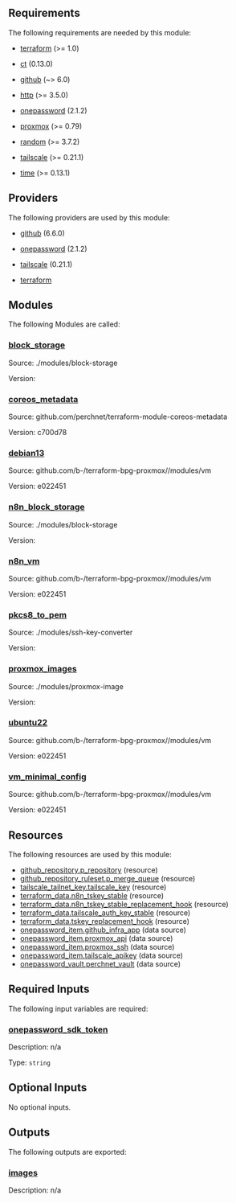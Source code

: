 <!-- BEGIN_TF_DOCS -->
## Requirements

The following requirements are needed by this module:

- <a name="requirement_terraform"></a> [terraform](#requirement\_terraform) (>= 1.0)

- <a name="requirement_ct"></a> [ct](#requirement\_ct) (0.13.0)

- <a name="requirement_github"></a> [github](#requirement\_github) (~> 6.0)

- <a name="requirement_http"></a> [http](#requirement\_http) (>= 3.5.0)

- <a name="requirement_onepassword"></a> [onepassword](#requirement\_onepassword) (2.1.2)

- <a name="requirement_proxmox"></a> [proxmox](#requirement\_proxmox) (>= 0.79)

- <a name="requirement_random"></a> [random](#requirement\_random) (>= 3.7.2)

- <a name="requirement_tailscale"></a> [tailscale](#requirement\_tailscale) (>= 0.21.1)

- <a name="requirement_time"></a> [time](#requirement\_time) (>= 0.13.1)

## Providers

The following providers are used by this module:

- <a name="provider_github"></a> [github](#provider\_github) (6.6.0)

- <a name="provider_onepassword"></a> [onepassword](#provider\_onepassword) (2.1.2)

- <a name="provider_tailscale"></a> [tailscale](#provider\_tailscale) (0.21.1)

- <a name="provider_terraform"></a> [terraform](#provider\_terraform)

## Modules

The following Modules are called:

### <a name="module_block_storage"></a> [block\_storage](#module\_block\_storage)

Source: ./modules/block-storage

Version:

### <a name="module_coreos_metadata"></a> [coreos\_metadata](#module\_coreos\_metadata)

Source: github.com/perchnet/terraform-module-coreos-metadata

Version: c700d78

### <a name="module_debian13"></a> [debian13](#module\_debian13)

Source: github.com/b-/terraform-bpg-proxmox//modules/vm

Version: e022451

### <a name="module_n8n_block_storage"></a> [n8n\_block\_storage](#module\_n8n\_block\_storage)

Source: ./modules/block-storage

Version:

### <a name="module_n8n_vm"></a> [n8n\_vm](#module\_n8n\_vm)

Source: github.com/b-/terraform-bpg-proxmox//modules/vm

Version: e022451

### <a name="module_pkcs8_to_pem"></a> [pkcs8\_to\_pem](#module\_pkcs8\_to\_pem)

Source: ./modules/ssh-key-converter

Version:

### <a name="module_proxmox_images"></a> [proxmox\_images](#module\_proxmox\_images)

Source: ./modules/proxmox-image

Version:

### <a name="module_ubuntu22"></a> [ubuntu22](#module\_ubuntu22)

Source: github.com/b-/terraform-bpg-proxmox//modules/vm

Version: e022451

### <a name="module_vm_minimal_config"></a> [vm\_minimal\_config](#module\_vm\_minimal\_config)

Source: github.com/b-/terraform-bpg-proxmox//modules/vm

Version: e022451

## Resources

The following resources are used by this module:

- [github_repository.p_repository](https://registry.terraform.io/providers/integrations/github/latest/docs/resources/repository) (resource)
- [github_repository_ruleset.p_merge_queue](https://registry.terraform.io/providers/integrations/github/latest/docs/resources/repository_ruleset) (resource)
- [tailscale_tailnet_key.tailscale_key](https://registry.terraform.io/providers/tailscale/tailscale/latest/docs/resources/tailnet_key) (resource)
- [terraform_data.n8n_tskey_stable](https://registry.terraform.io/providers/hashicorp/terraform/latest/docs/resources/data) (resource)
- [terraform_data.n8n_tskey_stable_replacement_hook](https://registry.terraform.io/providers/hashicorp/terraform/latest/docs/resources/data) (resource)
- [terraform_data.tailscale_auth_key_stable](https://registry.terraform.io/providers/hashicorp/terraform/latest/docs/resources/data) (resource)
- [terraform_data.tskey_replacement_hook](https://registry.terraform.io/providers/hashicorp/terraform/latest/docs/resources/data) (resource)
- [onepassword_item.github_infra_app](https://registry.terraform.io/providers/1Password/onepassword/2.1.2/docs/data-sources/item) (data source)
- [onepassword_item.proxmox_api](https://registry.terraform.io/providers/1Password/onepassword/2.1.2/docs/data-sources/item) (data source)
- [onepassword_item.proxmox_ssh](https://registry.terraform.io/providers/1Password/onepassword/2.1.2/docs/data-sources/item) (data source)
- [onepassword_item.tailscale_apikey](https://registry.terraform.io/providers/1Password/onepassword/2.1.2/docs/data-sources/item) (data source)
- [onepassword_vault.perchnet_vault](https://registry.terraform.io/providers/1Password/onepassword/2.1.2/docs/data-sources/vault) (data source)

## Required Inputs

The following input variables are required:

### <a name="input_onepassword_sdk_token"></a> [onepassword\_sdk\_token](#input\_onepassword\_sdk\_token)

Description: n/a

Type: `string`

## Optional Inputs

No optional inputs.

## Outputs

The following outputs are exported:

### <a name="output_images"></a> [images](#output\_images)

Description: n/a
<!-- END_TF_DOCS -->
